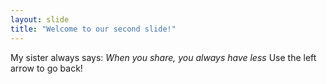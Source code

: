 ```yaml
---
layout: slide
title: "Welcome to our second slide!"
---
```

My sister always says: *When you share, you always have less*
Use the left arrow to go back!
